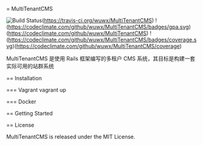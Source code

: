 = MultiTenantCMS

![Build Status](https://travis-ci.org/wuwx/MultiTenantCMS.svg)(https://travis-ci.org/wuwx/MultiTenantCMS)
!(https://codeclimate.com/github/wuwx/MultiTenantCMS/badges/gpa.svg)(https://codeclimate.com/github/wuwx/MultiTenantCMS)
!(https://codeclimate.com/github/wuwx/MultiTenantCMS/badges/coverage.svg)(https://codeclimate.com/github/wuwx/MultiTenantCMS/coverage)

MultiTenantCMS 是使用 Rails 框架编写的多租户 CMS 系统，其目标是构建一套实际可用的站群系统

== Installation

=== Vagrant
vagrant up

=== Docker

== Getting Started

== License

MultiTenantCMS is released under the MIT License.
